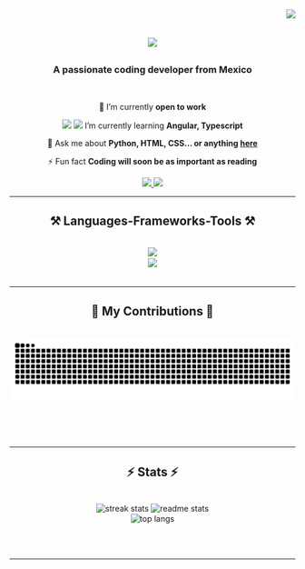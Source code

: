 <img align="right" src="https://visitor-badge.laobi.icu/badge?page_id=xlExistence.xlExistence" />

<h1 align="center">
    <img src="https://readme-typing-svg.herokuapp.com/?font=Righteous&size=35&color=44f8f2&center=true&vCenter=true&width=500&height=70&duration=4000&lines=Hi+There!+👋;+I'm+Josué+Polina!;" />
</h1>


<h3 align="center">A passionate coding developer from Mexico</h3>

<br/>

<div align="center">

🔭 I’m currently **open to work**

<img src="https://angular.io/assets/images/logos/angular/angular.svg" height="20" /> <img src="https://cdn.worldvectorlogo.com/logos/typescript.svg" height="20" /> I’m currently learning **Angular, Typescript**

💬 Ask me about **Python, HTML, CSS... or anything [here](https://www.linkedin.com/in/josu%C3%A9-a-polina-romo-06a6b6252/)**

⚡ Fun fact **Coding will soon be as important as reading**

 </div>

 <div align="center"> 
  <a href="mailto:josue.polina19122002@gmail.com">
    <img src="https://img.shields.io/badge/Gmail-333333?style=for-the-badge&logo=gmail&logoColor=red" />
  </a>
  <a href="https://linkedin.com/in/josuep19" target="_blank">
    <img src="https://img.shields.io/badge/LinkedIn-0077B5?style=for-the-badge&logo=linkedin&logoColor=white" target="_blank" />
  </a>
  <!--
  <a href="https://tu-portfolio.com" target="_blank">
     <img src="https://img.shields.io/badge/Portfolio-FF5722?style=for-the-badge&logo=todoist&logoColor=white" target="_blank" /> <!-- sqlite, safari, google-chrome are other good icon options
  </a>
  -->
</div>

 <hr/>

<h2 align="center">⚒️ Languages-Frameworks-Tools ⚒️</h2>
<br/>
<div align="center">
    <img src="https://skillicons.dev/icons?i=html,css,bootstrap,javascript,typescript,python,c,java" /><br>
    <img src="https://skillicons.dev/icons?i=vscode,github,git,figma,nodejs,mongodb,postman,docker,mysql" /><br>
</div>

<br/>
<hr/>

<div align="center">
  <h2>🐍 My Contributions 🐍</h2>
  <br>
  <img alt="snake eating my contributions" src="https://github.com/xlExistence/xlExistence/blob/output/github-contribution-grid-snake-dark.svg" />
  
  <br/><br/><br/>
</div>

<hr/>

<h2 align="center">⚡ Stats ⚡</h2>
<br>
<div align=center>
    <img width=390 src="https://github-readme-streak-stats-salesp07.vercel.app/?user=xlExistence&count_private=true&theme=react&border_radius=10" alt="streak stats"/>
    <img width=390 src="https://github-readme-stats-salesp07.vercel.app/api?username=xlExistence&count_private=true&show_icons=true&theme=react&rank_icon=github&border_radius=10" alt="readme stats" />
    <br/>
    <img width=325 align="center" src="https://github-readme-stats-salesp07.vercel.app/api/top-langs/?username=xlExistence&hide=HTML&langs_count=8&layout=compact&theme=react&border_radius=10&size_weight=0.5&count_weight=0.5&exclude_repo=github-readme-stats" alt="top langs" />
</div>

<br/><br/>

<hr/>

